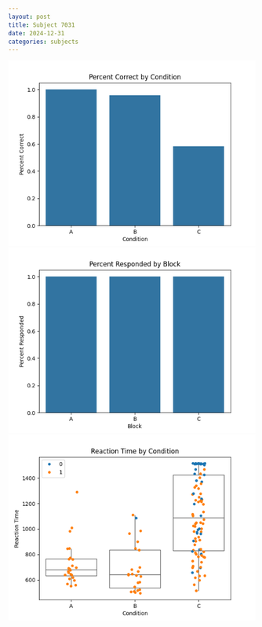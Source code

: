 ```yaml
---
layout: post
title: Subject 7031
date: 2024-12-31
categories: subjects
---
```


![](data/7031/run-13/7031_ATS_percent_correct.png)
![](data/7031/run-13/7031_ATS_percent_responded.png)
![](data/7031/run-13/7031_ATS_rt.png)
